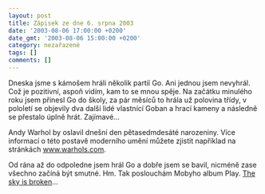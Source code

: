```yaml
---
layout: post
title: Zápisek ze dne 6. srpna 2003
date: '2003-08-06 17:00:00 +0200'
date_gmt: '2003-08-06 15:00:00 +0200'
category: nezařazené
tags: []
comments: []
---
```

<p>Dneska jsme s kámošem hráli několik partíí Go. Ani jednou jsem nevyhrál. Což je pozitivní, aspoň vidím,   kam to se mnou spěje. Na začátku minulého roku jsem přinesl Go do školy, za pár měsíců to hrála   už polovina třídy, v pololetí se objevily dva další lidé vlastnící Goban a hrací kameny a následně   se přestalo úplně hrát. Zajímavé...</p>
<p>Andy Warhol by oslavil dnešní den pětasedmdesáté narozeniny. Více informací o této postavě moderního umění můžete zjistit   například na stránkách <a href="http://www.warhols.com" target="_blank">www.warhols.com</a>.</p>
<p>Od rána až do odpoledne jsem hrál Go a dobře jsem se bavil, nicméně zase všechno začíná být smutné. Hm.   Tak poslouchám Mobyho album Play. <a href="art.php?a=the_sky.htm">The sky is broken</a>...</p>
